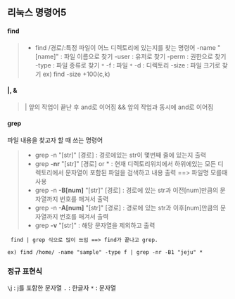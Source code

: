 ## 리눅스 명령어5

#### find

> - find /경로/:특정 파일이 어느 디렉토리에 있는지를 찾는 명령어
>  -name "[name]" : 파일 이름으로 찾기
>  -user : 유저로 찾기
>  -perm : 권한으로 찾기
>  -type : 파일 종류로 찾기
>  `*` -f : 파일
>  `*` -d : 디렉토리
>  -size : 파일 크기로 찾기
> ex) find -size +100(c,k)

#### |, &
> | 앞의 작업이 끝난 후 and로 이어짐
> && 앞의 작업과 동시에 and로 이어짐

#### grep
 파일 내용을 찾고자 할 때 쓰는 명령어
>- grep -n "[str]" [경로] : 경로에있는 str이 몇번째 줄에 있는지 출력
> - grep <b>-nr</b> "[str]" [경로] or *
: 현재 디렉토리위치에서 하위에있는 모든 디렉토리에서 문자열이 포함된 파일을 검색하고 내용 출력
> ==> 파일명 모를때 사용
> - grep -n <b>-B[num]</b> "[str]" [경로]
: 경로에 있는 str과 이전[num]만큼의 문자열까지 번호를 매겨서 출력
> - grep -n <b>-A[num]</b> "[str]" [경로]
: 경로에 있는 str과 이후[num]만큼의 문자열까지 번호를 매겨서 출력
> - grep <b>-v</b> "[str]" : 해당 문자열을 제외하고 출력



` find | grep 식으로 많이 쓰임
 ==> find가 끝나고 grep.`
 
 `ex) find /home/ -name "sample" -type f | grep -nr -B1 "jeju" * `

### 정규 표현식
 `\`j : j를 포함한 문자열
 `.` : 한글자
 `*` : 문자열 